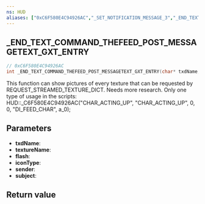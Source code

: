 ```yaml
---
ns: HUD
aliases: ["0xC6F580E4C94926AC","_SET_NOTIFICATION_MESSAGE_3","_END_TEXT_COMMAND_THEFEED_POST_MESSAGETEXT_ENTRY"]
---
```

## _END_TEXT_COMMAND_THEFEED_POST_MESSAGETEXT_GXT_ENTRY

```c
// 0xC6F580E4C94926AC
int _END_TEXT_COMMAND_THEFEED_POST_MESSAGETEXT_GXT_ENTRY(char* txdName, char* textureName, BOOL flash, int iconType, char* sender, char* subject);
```

This function can show pictures of every texture that can be requested by REQUEST_STREAMED_TEXTURE_DICT.
Needs more research.
Only one type of usage in the scripts:
HUD::_C6F580E4C94926AC("CHAR_ACTING_UP", "CHAR_ACTING_UP", 0, 0, "DI_FEED_CHAR", a_0);

## Parameters
* **txdName**: 
* **textureName**: 
* **flash**: 
* **iconType**: 
* **sender**: 
* **subject**: 

## Return value
